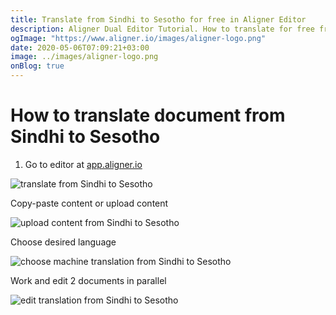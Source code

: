 ```yaml
---
title: Translate from Sindhi to Sesotho for free in Aligner Editor
description: Aligner Dual Editor Tutorial. How to translate for free from Sindhi to Sesotho. Aligner is multilingual document management platform. 
ogImage: "https://www.aligner.io/images/aligner-logo.png"
date: 2020-05-06T07:09:21+03:00
image: ../images/aligner-logo.png
onBlog: true
---
```


# How to translate document from Sindhi to Sesotho

1. Go to editor at [app.aligner.io](https://app.aligner.io "Aligner App web page")

![translate from Sindhi to Sesotho](../aligner-blank-editor.png "translate from Sindhi to Sesotho")

Copy-paste content or upload content

![upload content from Sindhi to Sesotho](../aligner-uploaded-document.png "upload content from Sindhi to Sesotho")

Choose desired language

![choose machine translation from Sindhi to Sesotho](../aligner-language-dropdown.png "choose machine translation from Sindhi to Sesotho")

Work and edit 2 documents in parallel

![edit translation from Sindhi to Sesotho](../aligner-double-sitded-editor.png "edit translation from Sindhi to Sesotho")


